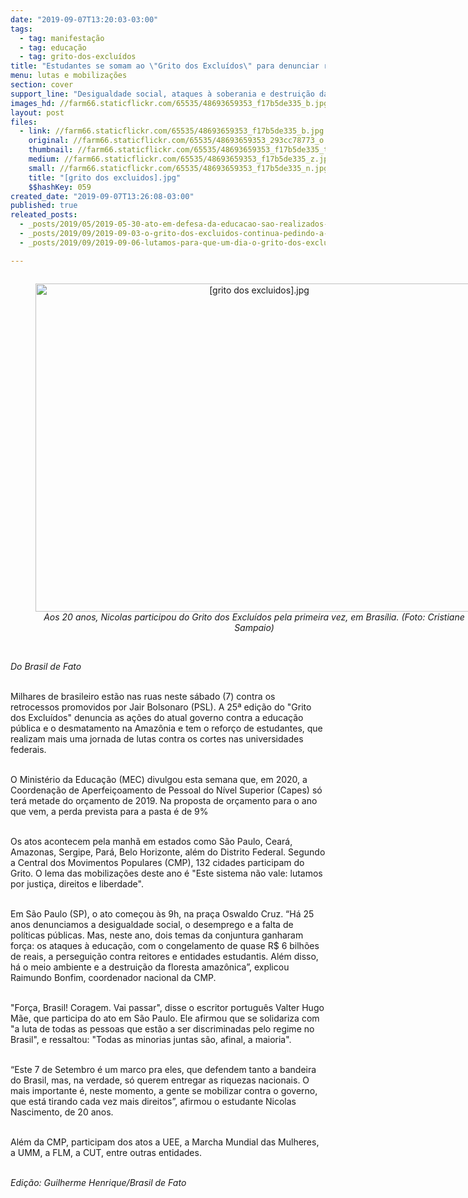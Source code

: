 ```yaml
---
date: "2019-09-07T13:20:03-03:00"
tags:
  - tag: manifestação
  - tag: educação
  - tag: grito-dos-excluídos
title: "Estudantes se somam ao \"Grito dos Excluídos\" para denunciar retrocessos de Bolsonaro"
menu: lutas e mobilizações
section: cover
support_line: "Desigualdade social, ataques à soberania e destruição da educação pública e da Amazônia são pautas da manifestação"
images_hd: //farm66.staticflickr.com/65535/48693659353_f17b5de335_b.jpg
layout: post
files:
  - link: //farm66.staticflickr.com/65535/48693659353_f17b5de335_b.jpg
    original: //farm66.staticflickr.com/65535/48693659353_293cc78773_o.jpg
    thumbnail: //farm66.staticflickr.com/65535/48693659353_f17b5de335_t.jpg
    medium: //farm66.staticflickr.com/65535/48693659353_f17b5de335_z.jpg
    small: //farm66.staticflickr.com/65535/48693659353_f17b5de335_n.jpg
    title: "[grito dos excluidos].jpg"
    $$hashKey: 059
created_date: "2019-09-07T13:26:08-03:00"
published: true
releated_posts:
  - _posts/2019/05/2019-05-30-ato-em-defesa-da-educacao-sao-realizados-em-todo-pais-nesta-quinta-feira.md
  - _posts/2019/09/2019-09-03-o-grito-dos-excluidos-continua-pedindo-a-vida-em-primeiro-lugar.md
  - _posts/2019/09/2019-09-06-lutamos-para-que-um-dia-o-grito-dos-excluidos-seja-apenas-uma-pagina-da-historia.md

---
```

<div style="text-align:center">
<figure class="image" style="display:inline-block"><img alt="[grito dos excluidos].jpg" height="525" src="//farm66.staticflickr.com/65535/48693659353_f17b5de335_b.jpg" width="700" />
<figcaption><em>Aos 20 anos, Nicolas participou do Grito dos Exclu&iacute;dos pela primeira vez, em Bras&iacute;lia. (Foto: Cristiane Sampaio)</em></figcaption>
</figure>
</div>

<p><br />
<em>Do Brasil de Fato</em></p>

<p><br />
Milhares de brasileiro est&atilde;o nas ruas neste s&aacute;bado (7) contra os retrocessos promovidos por Jair Bolsonaro (PSL). A 25&ordf; edi&ccedil;&atilde;o do &quot;Grito dos Exclu&iacute;dos&quot; denuncia as a&ccedil;&otilde;es do atual governo contra a educa&ccedil;&atilde;o p&uacute;blica e o desmatamento na Amaz&ocirc;nia e tem o refor&ccedil;o de estudantes, que realizam mais uma jornada de lutas contra os cortes nas universidades federais.<br />
&nbsp;</p>

<p>O Minist&eacute;rio da Educa&ccedil;&atilde;o (MEC) divulgou esta semana que, em 2020, a Coordena&ccedil;&atilde;o de Aperfei&ccedil;oamento de Pessoal do N&iacute;vel Superior (Capes) s&oacute; ter&aacute; metade do or&ccedil;amento de 2019. Na proposta de or&ccedil;amento para o ano que vem, a perda prevista para a pasta &eacute; de 9%<br />
&nbsp;</p>

<p>Os atos acontecem pela manh&atilde; em estados como S&atilde;o Paulo, Cear&aacute;, Amazonas, Sergipe, Par&aacute;, Belo Horizonte, al&eacute;m do Distrito Federal. Segundo a Central dos Movimentos Populares (CMP), 132 cidades participam do Grito. O lema das mobiliza&ccedil;&otilde;es deste ano &eacute; &quot;Este sistema n&atilde;o vale: lutamos por justi&ccedil;a, direitos e liberdade&quot;.<br />
&nbsp;</p>

<p>Em S&atilde;o Paulo (SP), o ato come&ccedil;ou &agrave;s 9h, na pra&ccedil;a Oswaldo Cruz. &ldquo;H&aacute; 25 anos denunciamos a desigualdade social, o desemprego e a falta de pol&iacute;ticas p&uacute;blicas. Mas, neste ano, dois temas da conjuntura ganharam for&ccedil;a: os ataques &agrave; educa&ccedil;&atilde;o, com o congelamento de quase R$ 6 bilh&otilde;es de reais, a persegui&ccedil;&atilde;o contra reitores e entidades estudantis. Al&eacute;m disso, h&aacute; o meio ambiente e a destrui&ccedil;&atilde;o da floresta amaz&ocirc;nica&rdquo;, explicou Raimundo Bonfim, coordenador nacional da CMP.<br />
&nbsp;</p>

<p>&quot;For&ccedil;a, Brasil! Coragem. Vai passar&quot;, disse o escritor portugu&ecirc;s Valter Hugo M&atilde;e, que participa do ato em S&atilde;o Paulo. Ele afirmou que se solidariza com &quot;a luta de todas as pessoas que est&atilde;o a ser discriminadas pelo regime no Brasil&quot;, e ressaltou: &quot;Todas as minorias juntas s&atilde;o, afinal, a maioria&quot;.<br />
&nbsp;</p>

<p>&ldquo;Este 7 de Setembro &eacute; um marco pra eles, que defendem tanto a bandeira do Brasil, mas, na verdade, s&oacute; querem entregar as riquezas nacionais. O mais importante &eacute;, neste momento, a gente se mobilizar contra o governo, que est&aacute; tirando cada vez mais direitos&rdquo;, afirmou o estudante Nicolas Nascimento, de 20 anos.<br />
&nbsp;</p>

<p>Al&eacute;m da CMP, participam dos atos a UEE, a Marcha Mundial das Mulheres, a UMM, a FLM, a CUT, entre outras entidades.<br />
&nbsp;</p>

<p><em>Edi&ccedil;&atilde;o: Guilherme Henrique/Brasil de Fato</em></p>
